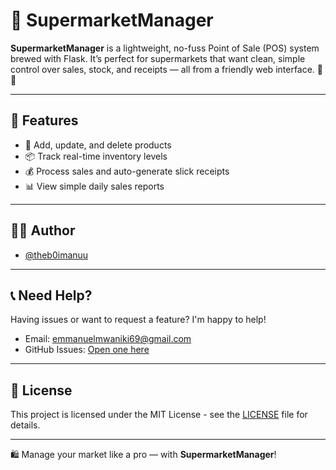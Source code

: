 # 🛒 SupermarketManager

**SupermarketManager** is a lightweight, no-fuss Point of Sale (POS) system brewed with Flask. It’s perfect for supermarkets that want clean, simple control over sales, stock, and receipts — all from a friendly web interface. 🧾✨

---

## 📌 Features

- 🧺 Add, update, and delete products
- 📦 Track real-time inventory levels
- 💰 Process sales and auto-generate slick receipts
- 📊 View simple daily sales reports

---

## 🧑‍💻 Author

- [@theb0imanuu](https://www.github.com/theb0imanuu)

---

## 📞 Need Help?

Having issues or want to request a feature? I'm happy to help!
- Email: emmanuelmwaniki69@gmail.com
- GitHub Issues: [Open one here](https://github.com/theb0imanuu/SupermarketManager/issues)

---

## 📄 License

This project is licensed under the MIT License - see the [LICENSE](https://choosealicense.com/licenses/mit/) file for details.

---

🛍️ Manage your market like a pro — with **SupermarketManager**!

